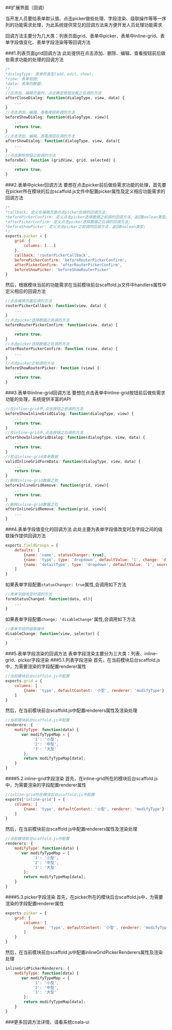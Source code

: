 ##扩展界面（回调）

当开发人员要给表单默认值、点击picker做些处理、字段渲染、级联操作等等一序列的功能需求处理，为此系统提供常见的回调方法来方便开发人员处理功能需求

回调方法主要分为几大类：列表页面grid、表单中picker、表单中inline-grid、表单字段值变化、表单字段渲染等等回调方法

###1.列表页面grid回调方法
此处提供在点击添加、删除、编辑、查看按钮前后做些需求功能的处理的回调方法
```javascript
/*
*dialogType: 表单的类型(add、edit、show);
*view: 表单视图;
*data: 表单的数据;
*/
//在添加、编辑页面时，点击确定按钮加载之后调的方法
afterCloseDialog: function(dialogType, view, data) {
    ...
}
//点击添加、编辑、查看按钮前调的方法
beforeShowDialog: function(dialogType, view){
    ...
    return true;
}
//点击添加、编辑、查看按钮后调的方法
afterShowDialog: function(dialogType, view, data){
    ...
}
//点击删除按钮之前调的方法
beforeDel: function (gridView, grid, selected) {
    ...
    return true;
}
```

###2.表单中picker回调方法
要想在点击picker前后做些需求功能的处理，首先要在picker所在模块的后台scaffold.js文件中配置picker属性及定义相应功能需求的回调方法
```javascript
/*
*callback: 定义在编辑页面点击picker后调的回调方法;
*beforePickerConfirm: 定义点击picker选择数据之前调的回调方法，返回Boolean类型;
*afterPickerConfirm: 定义点击picker选择数据之后调的回调方法;
*beforeShowPicker: 定义点击picker之前调的回调方法，返回Boolean类型;
*/
exports.picker = {
    grid: {
        columns: [...]
    },
    callback: 'routerPickerCallback',
    beforePickerConfirm: 'beforeRouterPickerConfirm',
    afterPickerConfirm: 'afterRouterPickerConfirm',
    beforeShowPicker: 'beforeShowRouterPicker'
}
```
然后，根据模块当前的功能需求在当前模块前台scaffold.js文件中handlers属性中定义相应的回调方法
```javascript
//点击编辑页面后调的方法
routerPickerCallback: function(view, data) {
    ...
}
//点击picker选择数据之前调的方法
beforeRouterPickerConfirm: function(view, data) {
    ...
    return true;
}
//点击picker选择数据之后调的方法
afterRouterPickerConfirm: function (view, data) {
    ...
}
//点击picker之前调的方法
beforeShowRouterPicker: function (view) {
    ...
    return true;
}
```

###3.表单中inline-grid回调方法
要想在点击表单中inline-grid按钮前后做些需求功能的处理，系统提供丰富的API
```javascript
//在inline-grid中,点击按钮之前调的方法
beforeShowInlineGridDialog: function(dialogType, view) {
    ...
    return true;
}
//在inline-grid中,点击按钮之后调的方法
afterShowInlineGridDialog: function(dialogType, view, data) {
    ...
    return true;
}
//验证inline-grid表单数据
validInlineGridFormData: function(dialogType, view, data) {
    ...
    return true;
}
//删除inline-grid数据之前
beforeInlineGridRemove: function(grid, view){
    ...
    return true;
}
//删除inline-grid数据之后
afterInlineGridRemove: function(grid, view){
    ...
}
```
###4.表单字段值变化的回调方法
此处主要为表单字段值改变时及字段之间的级联操作提供回调方法
```javascript
exports.fieldGroups = {
    defaults: [
        {name: 'name', statusChanger: true},
        {name: 'type', type: 'dropdown', defaultValue: '1', change: 'disableChange', source: [...]},
        {name: 'detailType', type: 'dropdown', defaultValue: '1', source: [...]}
    ]
}
```
如果表单字段配置`statusChanger: true`属性,会调用如下方法
```javascript
//表单字段改变时调的方法
formStatusChanged: function(data, el){
    ...
}
```
如果表单字段配置`change: 'disableChange'`属性,会调用如下方法
```javascript
//表单字段的级联操作
disableChange: function(view, selector) {
    ...
}
```

###5.表单字段渲染的回调方法
表单字段渲染主要分为三大类：列表、inline-grid、picker字段渲染
###5.1.列表字段渲染
首先，在当前模块后台scaffold.js中，为需要渲染的字段配置renderer属性
```javascript
//当前模块后台scaffold.js中配置
exports.grid = {
    columns: [
        {name: 'type', defaultContent: '小型', renderer: 'modifyType'}
    ]
}
```
然后，在当前模块前台scaffold.js中配置renderers属性及渲染处理
```javascript
//当前模块前台scaffold.js中配置
renderers: {
    modifyType: function(data) {
       var modifyTypeMap = {
            '1': '小型',
            '2': '中型',
            '3': '大型'
        };
        return modifyTypeMap[data];
    }
}
```
####5.2.inline-grid字段渲染
首先，在inline-grid所在的模块后台scaffold.js中，为需要渲染的字段配置renderer属性
```javascript
//inline-grid所在模块后台scaffold.js中配置
exports['inline-grid'] = {
    columns: [
        {name: 'type', defaultContent: '小型', renderer: 'modifyType'}
    ]
}
```
然后，在当前模块前台scaffold.js中配置renderers属性及渲染处理
```javascript
//当前模块前台scaffold.js中配置
renderers: {
    modifyType: function(data) {
       var modifyTypeMap = {
            '1': '小型',
            '2': '中型',
            '3': '大型'
        };
        return modifyTypeMap[data];
    }
}
```

####5.3.picker字段渲染
首先，在picker所在的模块后台scaffold.js中，为需要渲染的字段配置renderer属性
```javascript
exports.picker = {
    grid: {
        columns: [
            {name: 'type', defaultContent: '小型', renderer: 'modifyType'}
        ]
    }
}
```
然后，在当前模块前台scaffold.js中配置inlineGridPickerRenderers属性及渲染处理
```javascript
inlineGridPickerRenderers: {
    modifyType: function(data) {
       var modifyTypeMap = {
            '1': '小型',
            '2': '中型',
            '3': '大型'
        };
        return modifyTypeMap[data];
    }
}
```

###更多回调方法详情，请看系统coala-ui


